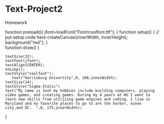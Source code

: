 # Text-Project2
Homework


function preload(){
  jfont=loadFont("Font/coolfont.ttf");
}
function setup() {
  // put setup code here
    createCanvas(innerWidth, innerHeight);
 background("red");
}   
function draw() {
   
    textSize(32);
    textFont(jfont);
    textAlign(CENTER);
    noLoop();
    textStyle("coolfont");
       text("Harrisburg University",0, 100,innerWidth);
    textSize(14);
    textStyle("Sigma-Italic")
    text("My name is Josh my hobbies include building computers, playing video games, and creating games. During my 4 years at HU I want to learn new skills from utilizing game engines and coding. I live in Maryland and my favorite places to go to are the harbor, ocean city,and DC.  ",0, 175,innerWidth);
}

